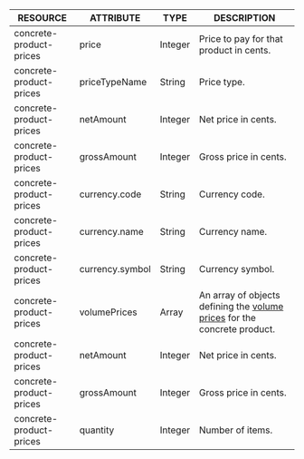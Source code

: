 | RESOURCE | ATTRIBUTE | TYPE | DESCRIPTION |
|-|-|-|-|
| concrete-product-prices | price | Integer | Price to pay for that product in cents. |
| concrete-product-prices| priceTypeName | String | Price type. |
| concrete-product-prices| netAmount | Integer | Net price in cents. |
| concrete-product-prices| grossAmount | Integer | Gross price in cents. |
| concrete-product-prices| currency.code | String | Currency code. |
| concrete-product-prices| currency.name | String | Currency name. |
| concrete-product-prices| currency.symbol | String | Currency symbol. |
| concrete-product-prices| volumePrices | Array | An array of objects defining the [volume prices](/docs/pbc/all/price-management/{{site.version}}/base-shop/prices-feature-overview/volume-prices-overview.html) for the concrete product. |
| concrete-product-prices| netAmount | Integer | Net price in cents. |
| concrete-product-prices| grossAmount | Integer | Gross price in cents. |
| concrete-product-prices| quantity | Integer | Number of items. |

